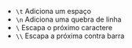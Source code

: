 
* ```\t``` Adiciona um espaço
* ``` \n ``` Adiciona uma quebra de linha
* ``` \ ``` Escapa o próximo caractere
* ``` \\ ``` Escapa a próxima contra barra